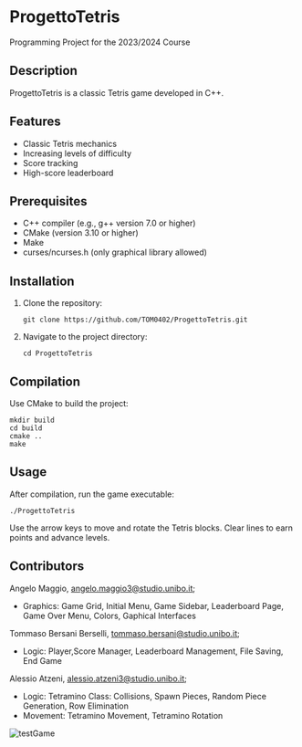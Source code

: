 # ProgettoTetris

Programming Project for the 2023/2024 Course

## Description

ProgettoTetris is a classic Tetris game developed in C++.
## Features

- Classic Tetris mechanics
- Increasing levels of difficulty
- Score tracking
- High-score leaderboard

## Prerequisites

- C++ compiler (e.g., g++ version 7.0 or higher)
- CMake (version 3.10 or higher)
- Make
- curses/ncurses.h (only graphical library allowed)

## Installation

1. Clone the repository:
    ```
    git clone https://github.com/TOM0402/ProgettoTetris.git
    ```
2. Navigate to the project directory:
    ```
    cd ProgettoTetris
    ```

## Compilation

Use CMake to build the project:

```
mkdir build
cd build
cmake ..
make
```

## Usage

After compilation, run the game executable:

```
./ProgettoTetris
```

Use the arrow keys to move and rotate the Tetris blocks. Clear lines to earn points and advance levels.

## Contributors

Angelo Maggio, angelo.maggio3@studio.unibo.it;
- Graphics: Game Grid, Initial Menu, Game Sidebar, Leaderboard Page, Game Over Menu, Colors, Gaphical Interfaces

Tommaso Bersani Berselli, tommaso.bersani@studio.unibo.it;
- Logic: Player,Score Manager, Leaderboard Management, File Saving, End Game

Alessio Atzeni, alessio.atzeni3@studio.unibo.it;
- Logic: Tetramino Class: Collisions, Spawn Pieces, Random Piece Generation, Row Elimination
- Movement: Tetramino Movement, Tetramino Rotation



![testGame](https://github.com/user-attachments/assets/b931df96-a5ee-46c7-b8ae-797df79a170d)
